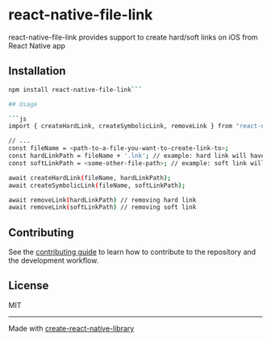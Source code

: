 # react-native-file-link

react-native-file-link provides support to create hard/soft links on iOS from React Native app

## Installation

````sh
npm install react-native-file-link```

## Usage

```js
import { createHardLink, createSymbolicLink, removeLink } from "react-native-file-link";

// ...
const fileName = <path-to-a-file-you-want-to-create-link-to>;
const hardLinkPath = fileName + '.lnk'; // example: hard link will have the same file path, same name and a custom extension added (check if there is no such file existing already)
const softLinkPath = <some-other-file-path>; // example: soft link will have different file path (check if there is no such file existing already)

await createHardLink(fileName, hardLinkPath);
await createSymbolicLink(fileName, softLinkPath);

await removeLink(hardLinkPath) // removing hard link
await removeLink(softLinkPath) // removing soft link
````

## Contributing

See the [contributing guide](CONTRIBUTING.md) to learn how to contribute to the repository and the development workflow.

## License

MIT

---

Made with [create-react-native-library](https://github.com/callstack/react-native-builder-bob)
